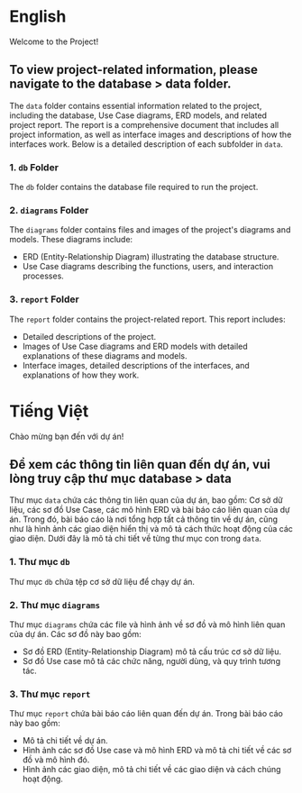 # English

Welcome to the Project!

## To view project-related information, please navigate to the database > data folder.

The `data` folder contains essential information related to the project, including the database, Use Case diagrams, ERD models, and related project report. The report is a comprehensive document that includes all project information, as well as interface images and descriptions of how the interfaces work. Below is a detailed description of each subfolder in `data`.

### 1. `db` Folder

The `db` folder contains the database file required to run the project.

### 2. `diagrams` Folder

The `diagrams` folder contains files and images of the project's diagrams and models. These diagrams include:

- ERD (Entity-Relationship Diagram) illustrating the database structure.
- Use Case diagrams describing the functions, users, and interaction processes.

### 3. `report` Folder

The `report` folder contains the project-related report. This report includes:

- Detailed descriptions of the project.
- Images of Use Case diagrams and ERD models with detailed explanations of these diagrams and models.
- Interface images, detailed descriptions of the interfaces, and explanations of how they work.



# Tiếng Việt

Chào mừng bạn đến với dự án!

## Để xem các thông tin liên quan đến dự án, vui lòng truy cập thư mục database > data

Thư mục `data` chứa các thông tin liên quan của dự án, bao gồm: Cơ sở dữ liệu, các sơ đồ Use Case, các mô hình ERD và bài báo cáo liên quan của dự án. Trong đó, bài báo cáo là nơi tổng hợp tất cả thông tin về dự án, cũng như là hình ảnh các giao diện hiển thị và mô tả cách thức hoạt động của các giao diện. Dưới đây là mô tả chi tiết về từng thư mục con trong `data`.

### 1. Thư mục `db`

Thư mục `db` chứa tệp cơ sở dữ liệu để chạy dự án.

### 2. Thư mục `diagrams`

Thư mục `diagrams` chứa các file và hình ảnh về sơ đồ và mô hình liên quan của dự án. Các sơ đồ này bao gồm:

- Sơ đồ ERD (Entity-Relationship Diagram) mô tả cấu trúc cơ sở dữ liệu.
- Sơ đồ Use case mô tả các chức năng, người dùng, và quy trình tương tác.

### 3. Thư mục `report`

Thư mục `report` chứa bài báo cáo liên quan đến dự án. Trong bài báo cáo này bao gồm:

- Mô tả chi tiết về dự án.
- Hình ảnh các sơ đồ Use case và mô hình ERD và mô tả chi tiết về các sơ đồ và mô hình đó.
- Hình ảnh các giao diện, mô tả chi tiết về các giao diện và cách chúng hoạt động.